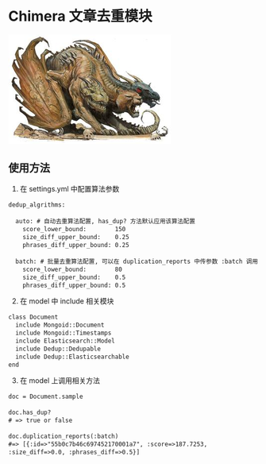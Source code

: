 # Chimera 文章去重模块
![logo](https://raw.githubusercontent.com/TapasTech/chimera/master/chimera.jpg)


## 使用方法

1. 在 settings.yml 中配置算法参数

  ```
  dedup_algrithms:  

    auto: # 自动去重算法配置, has_dup? 方法默认应用该算法配置
      score_lower_bound:        150
      size_diff_upper_bound:    0.25
      phrases_diff_upper_bound: 0.25

    batch: # 批量去重算法配置, 可以在 duplication_reports 中传参数 :batch 调用
      score_lower_bound:        80
      size_diff_upper_bound:    0.5
      phrases_diff_upper_bound: 0.5
  ```

2. 在 model 中 include 相关模块

  ```
  class Document
    include Mongoid::Document
    include Mongoid::Timestamps
    include Elasticsearch::Model
    include Dedup::Dedupable
    include Dedup::Elasticsearchable
  end
  ```

3. 在 model 上调用相关方法

  ```
  doc = Document.sample

  doc.has_dup?
  # => true or false

  doc.duplication_reports(:batch)
  #=> [{:id=>"55b0c7b46c697452170001a7", :score=>187.7253, :size_diff=>0.0, :phrases_diff=>0.5}]
  ```
